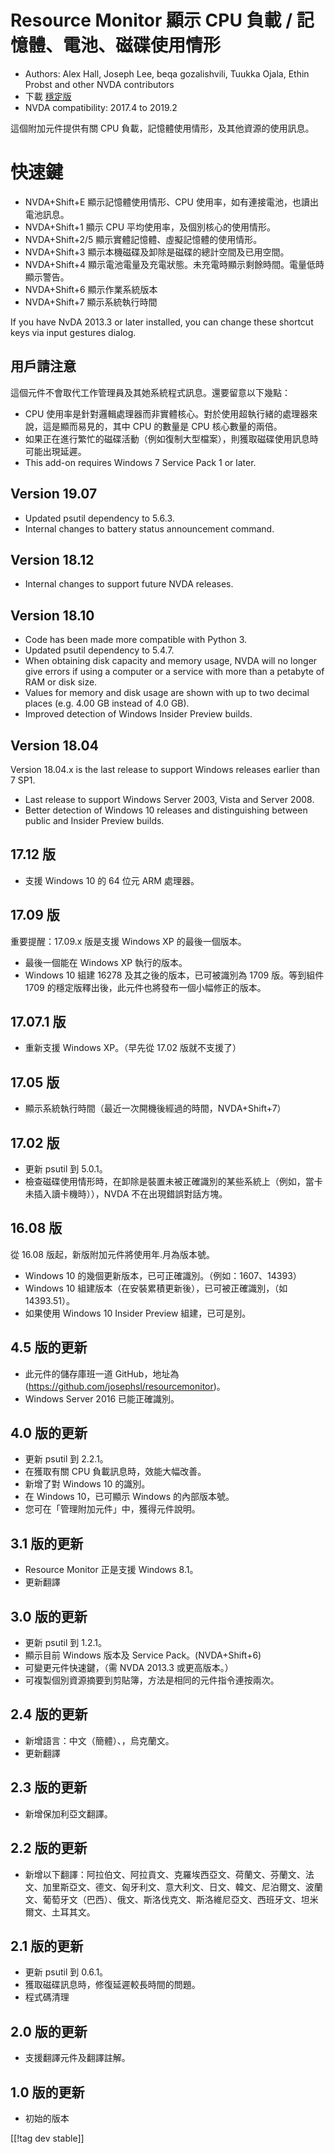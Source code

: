 # Resource Monitor 顯示 CPU 負載 / 記憶體、電池、磁碟使用情形 #

* Authors: Alex Hall, Joseph Lee, beqa gozalishvili, Tuukka Ojala, Ethin
  Probst and other NVDA contributors
* 下載 [穩定版][1]
* NVDA compatibility: 2017.4 to 2019.2

這個附加元件提供有關 CPU 負載，記憶體使用情形，及其他資源的使用訊息。

# 快速鍵 #

* NVDA+Shift+E 顯示記憶體使用情形、CPU 使用率，如有連接電池，也讀出電池訊息。
* NVDA+Shift+1 顯示 CPU 平均使用率，及個別核心的使用情形。
* NVDA+Shift+2/5 顯示實體記憶體、虛擬記憶體的使用情形。
* NVDA+Shift+3 顯示本機磁碟及卸除是磁碟的總計空間及已用空間。
* NVDA+Shift+4 顯示電池電量及充電狀態。未充電時顯示剩餘時間。電量低時顯示警告。
* NVDA+Shift+6 顯示作業系統版本
* NVDA+Shift+7 顯示系統執行時間

If you have NvDA 2013.3 or later installed, you can change these shortcut
keys via input gestures dialog.

## 用戶請注意 ##

這個元件不會取代工作管理員及其她系統程式訊息。還要留意以下幾點：

* CPU 使用率是針對邏輯處理器而非實體核心。對於使用超執行緒的處理器來說，這是顯而易見的，其中 CPU 的數量是 CPU 核心數量的兩倍。
* 如果正在進行繁忙的磁碟活動（例如復制大型檔案），則獲取磁碟使用訊息時可能出現延遲。
* This add-on requires Windows 7 Service Pack 1 or later.

## Version 19.07

* Updated psutil dependency to 5.6.3.
* Internal changes to battery status announcement command.

## Version 18.12

* Internal changes to support future NVDA releases.

## Version 18.10

* Code has been made more compatible with Python 3.
* Updated psutil dependency to 5.4.7.
* When obtaining disk capacity and memory usage, NVDA will no longer give
  errors if using a computer or a service with more than a petabyte of RAM
  or disk size.
* Values for memory and disk usage are shown with up to two decimal places
  (e.g. 4.00 GB instead of 4.0 GB).
* Improved detection of Windows Insider Preview builds.

## Version 18.04

Version 18.04.x is the last release to support Windows releases earlier than
7 SP1.

* Last release to support Windows Server 2003, Vista and Server 2008.
* Better detection of Windows 10 releases and distinguishing between public
  and Insider Preview builds.

## 17.12 版

* 支援 Windows 10 的 64 位元 ARM 處理器。

## 17.09 版

重要提醒：17.09.x 版是支援 Windows XP 的最後一個版本。

* 最後一個能在 Windows XP 執行的版本。
* Windows 10 組建 16278 及其之後的版本，已可被識別為 1709 版。等到組件 1709
  的穩定版釋出後，此元件也將發布一個小幅修正的版本。

## 17.07.1 版

* 重新支援 Windows XP。（早先從 17.02 版就不支援了）

## 17.05 版

* 顯示系統執行時間（最近一次開機後經過的時間，NVDA+Shift+7）

## 17.02 版

* 更新 psutil 到 5.0.1。
* 檢查磁碟使用情形時，在卸除是裝置未被正確識別的某些系統上（例如，當卡未插入讀卡機時）），NVDA 不在出現錯誤對話方塊。

## 16.08 版

從 16.08 版起，新版附加元件將使用年.月為版本號。

* Windows 10 的幾個更新版本，已可正確識別。（例如：1607、14393）
* Windows 10 組建版本（在安裝累積更新後），已可被正確識別，（如14393.51）。
* 如果使用 Windows 10 Insider Preview 組建，已可是別。

## 4.5 版的更新 ##

* 此元件的儲存庫班一道 GitHub，地址為 (https://github.com/josephsl/resourcemonitor)。
* Windows Server 2016 已能正確識別。

## 4.0 版的更新 ##

* 更新 psutil 到 2.2.1。
* 在獲取有關 CPU 負載訊息時，效能大幅改善。
* 新增了對 Windows 10 的識別。
* 在 Windows 10，已可顯示 Windows 的內部版本號。
* 您可在「管理附加元件」中，獲得元件說明。

## 3.1 版的更新 ##

* Resource Monitor 正是支援 Windows 8.1。
* 更新翻譯

## 3.0 版的更新 ##

* 更新 psutil 到 1.2.1。
* 顯示目前 Windows 版本及 Service Pack。(NVDA+Shift+6)
* 可變更元件快速鍵，（需 NVDA 2013.3 或更高版本。）
* 可複製個別資源摘要到剪貼簿，方法是相同的元件指令連按兩次。

## 2.4 版的更新 ##

* 新增語言：中文（簡體）、，烏克蘭文。
* 更新翻譯

## 2.3 版的更新 ##

* 新增保加利亞文翻譯。

## 2.2 版的更新 ##

* 新增以下翻譯：阿拉伯文、阿拉貢文、克羅埃西亞文、荷蘭文、芬蘭文、法文、加里斯亞文、德文、匈牙利文、意大利文、日文、韓文、尼泊爾文、波蘭文、葡萄牙文（巴西）、俄文、斯洛伐克文、斯洛維尼亞文、西班牙文、坦米爾文、土耳其文。

## 2.1 版的更新 ##

* 更新 psutil 到 0.6.1。
* 獲取磁碟訊息時，修復延遲較長時間的問題。
* 程式碼清理

## 2.0 版的更新 ##

* 支援翻譯元件及翻譯註解。

## 1.0 版的更新 ##

* 初始的版本

[[!tag dev stable]]

[1]: https://addons.nvda-project.org/files/get.php?file=rm
